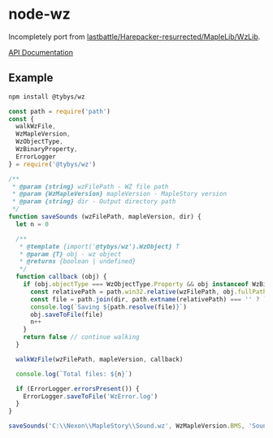# node-wz

Incompletely port from [lastbattle/Harepacker-resurrected/MapleLib/WzLib](https://github.com/lastbattle/Harepacker-resurrected/tree/master/MapleLib/WzLib).

[API Documentation](./docs/api/index.md)

## Example

``` bash
npm install @tybys/wz
```

``` js
const path = require('path')
const {
  walkWzFile,
  WzMapleVersion,
  WzObjectType,
  WzBinaryProperty,
  ErrorLogger
} = require('@tybys/wz')

/**
 * @param {string} wzFilePath - WZ file path
 * @param {WzMapleVersion} mapleVersion - MapleStory version
 * @param {string} dir - Output directory path
 */
function saveSounds (wzFilePath, mapleVersion, dir) {
  let n = 0

  /**
   * @template {import('@tybys/wz').WzObject} T
   * @param {T} obj - wz object
   * @returns {boolean | undefined}
   */
  function callback (obj) {
    if (obj.objectType === WzObjectType.Property && obj instanceof WzBinaryProperty) {
      const relativePath = path.win32.relative(wzFilePath, obj.fullPath).replace(/\\/g, '/')
      const file = path.join(dir, path.extname(relativePath) === '' ? `${relativePath}.mp3` : relativePath)
      console.log(`Saving ${path.resolve(file)}`)
      obj.saveToFile(file)
      n++
    }
    return false // continue walking
  }

  walkWzFile(wzFilePath, mapleVersion, callback)

  console.log(`Total files: ${n}`)

  if (ErrorLogger.errorsPresent()) {
    ErrorLogger.saveToFile('WzError.log')
  }
}

saveSounds('C:\\Nexon\\MapleStory\\Sound.wz', WzMapleVersion.BMS, 'Sound')
```
